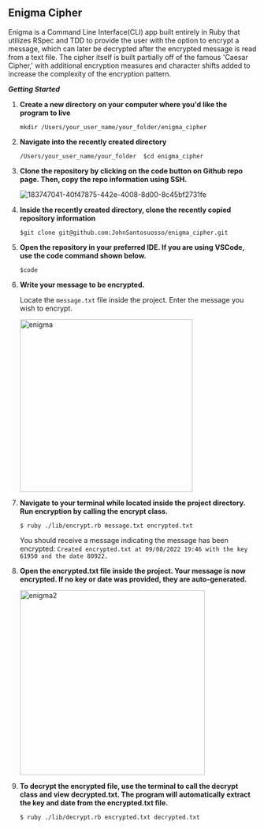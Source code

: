 ## Enigma Cipher

Enigma is a Command Line Interface(CLI) app built entirely in Ruby that utilizes RSpec and TDD to provide the user with the option to encrypt a message, which can later be decrypted after the encrypted message is read from a text file. The cipher itself is built partially off of the famous 'Caesar Cipher,' with additional encryption measures and character shifts added to increase the complexity of the encryption pattern.

**_Getting Started_**

 1.  **Create a new directory on your computer where you'd like the program to live** 

     ```mkdir /Users/your_user_name/your_folder/enigma_cipher```
  
 2.  **Navigate into the recently created directory** 

     ```/Users/your_user_name/your_folder  $cd enigma_cipher ```
  
 3.  **Clone the repository by clicking on the code button on Github repo page. Then, copy the repo information using SSH.**

     ![183747041-40f47875-442e-4008-8d00-8c45bf2731fe](https://user-images.githubusercontent.com/95776577/183752233-c9130b38-ce16-4b4c-aeb4-fdf0d0d4a137.png)


  
 4.  **Inside the recently created directory, clone the recently copied repository information** 

      ```$git clone git@github.com:JohnSantosuosso/enigma_cipher.git```

 5. **Open the repository in your preferred IDE.  If you are using VSCode, use the code command shown below.** 

     ```$code```
     
 6. **Write your message to be encrypted.** 
      
      Locate the ```message.txt``` file inside the project.  Enter the message you wish to encrypt.
      
      <img width="350" alt="enigma" src="https://user-images.githubusercontent.com/95776577/183780200-c6789f6e-3963-4315-8455-9c96a7021053.png">
      
 7. **Navigate to your terminal while located inside the project directory.  Run encryption by calling the encrypt class.** 
      
       ```$ ruby ./lib/encrypt.rb message.txt encrypted.txt```
       
       You should receive a message indicating the message has been encrypted:
       ```Created encrypted.txt at 09/08/2022 19:46 with the key 61950 and the date 80922.```
       
 7. **Open the encrypted.txt file inside the project.  Your message is now encrypted. If no key or date was provided, they are auto-generated.** 
 
       <img width="375" alt="enigma2" src="https://user-images.githubusercontent.com/95776577/183781010-b7098ed7-4731-48ee-8232-e88d95557961.png">
 
 8.  **To decrypt the encrypted file, use the terminal to call the decrypt class and view decrypted.txt.  The program will automatically extract the key and      date from the encrypted.txt file.** 
     
     ```$ ruby ./lib/decrypt.rb encrypted.txt decrypted.txt```
       
